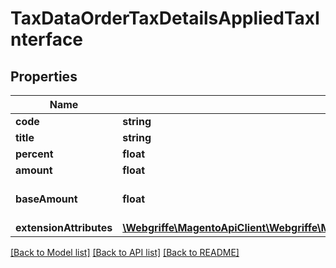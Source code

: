 # TaxDataOrderTaxDetailsAppliedTaxInterface

## Properties
Name | Type | Description | Notes
------------ | ------------- | ------------- | -------------
**code** | **string** | Code | [optional] 
**title** | **string** | Title | [optional] 
**percent** | **float** | Tax Percent | [optional] 
**amount** | **float** | Tax amount | 
**baseAmount** | **float** | Tax amount in base currency | 
**extensionAttributes** | [**\Webgriffe\MagentoApiClient\Webgriffe\MagentoApiClient\Model\TaxDataOrderTaxDetailsAppliedTaxExtensionInterface**](TaxDataOrderTaxDetailsAppliedTaxExtensionInterface.md) |  | [optional] 

[[Back to Model list]](../README.md#documentation-for-models) [[Back to API list]](../README.md#documentation-for-api-endpoints) [[Back to README]](../README.md)


